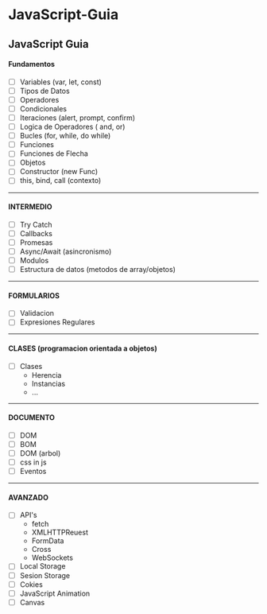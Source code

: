 # JavaScript-Guia
## JavaScript Guia
#### Fundamentos
* [ ] Variables (var, let, const)
* [ ] Tipos de Datos
* [ ] Operadores
* [ ] Condicionales
* [ ] Iteraciones (alert, prompt, confirm)
* [ ] Logica de Operadores ( and, or)
* [ ] Bucles (for, while, do while)
* [ ] Funciones
* [ ] Funciones de Flecha
* [ ] Objetos
* [ ] Constructor (new Func)
* [ ] this, bind, call (contexto)
----
#### INTERMEDIO
* [ ] Try Catch
* [ ] Callbacks
* [ ] Promesas
* [ ] Async/Await (asincronismo)
* [ ] Modulos
* [ ] Estructura de datos (metodos de array/objetos)
----
#### FORMULARIOS
* [ ] Validacion
* [ ] Expresiones Regulares
----
#### CLASES (programacion orientada a objetos)
* [ ] Clases
  * Herencia
  * Instancias
  * ...
----
#### DOCUMENTO
* [ ] DOM
* [ ] BOM
* [ ] DOM (arbol)
* [ ] css in js
* [ ] Eventos
----
#### AVANZADO
* [ ] API's
  * fetch
  * XMLHTTPReuest
  * FormData
  * Cross
  * WebSockets
* [ ] Local Storage
* [ ] Sesion Storage
* [ ] Cokies
* [ ] JavaScript Animation
* [ ] Canvas
